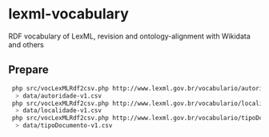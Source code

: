 # lexml-vocabulary
RDF vocabulary of LexML, revision and ontology-alignment with Wikidata and others

## Prepare

```sh
 php src/vocLexMLRdf2csv.php http://www.lexml.gov.br/vocabulario/autoridade.rdf.xml \
  > data/autoridade-v1.csv
 php src/vocLexMLRdf2csv.php http://www.lexml.gov.br/vocabulario/localidade.rdf.xml \
  > data/localidade-v1.csv
 php src/vocLexMLRdf2csv.php http://www.lexml.gov.br/vocabulario/tipoDocumento.rdf.xml \
  > data/tipoDocumento-v1.csv
```




